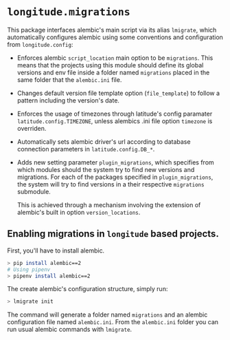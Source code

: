 # ``longitude.migrations``

This package interfaces alembic's main script via its alias 
``lmigrate``, which automatically configures alembic using some
conventions and configuration from ``longitude.config``:

* Enforces alembic ``script_location`` main option to be ``migrations``.
This means that the projects using this module should define its
global versions and env file inside a folder named ``migrations``
placed in the same folder that the ``alembic.ini`` file.
* Changes default version file template option (``file_template``)
to follow a pattern including the version's date.
* Enforces the usage of timezones through latitude's config paramater
``latitude.config.TIMEZONE``, unless alembics .ini file option 
``timezone`` is overriden.
* Automatically sets alembic driver's url according to database
connection parameters in ``latitude.config.DB_*``.
* Adds new setting parameter ``plugin_migrations``, which specifies
from which modules should the system try to find new versions and 
migrations. For each of the packages specified in ``plugin_migrations``,
the system will try to find versions in a their respective ``migrations``
submodule.

  This is achieved through a mechanism involving the extension of 
alembic's built in option ``version_locations``.

## Enabling migrations in ``longitude`` based projects.

First, you'll have to install alembic.

```bash
> pip install alembic==2
# Using pipenv
> pipenv install alembic==2
```

The create alembic's configuration structure, simply run:
```bash
> lmigrate init
```

The command will generate a folder named ``migrations`` and an alembic
configuration file named ``alembic.ini``. From the ``alembic.ini`` 
folder you can run usual alembic commands with ``lmigrate``.
  